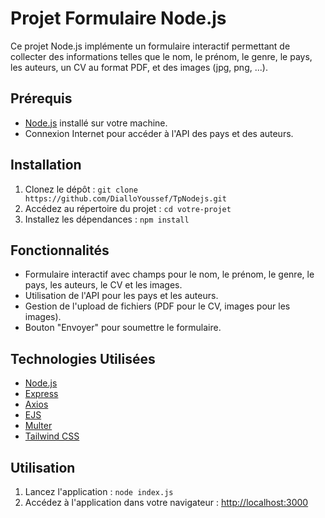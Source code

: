 # Projet Formulaire Node.js

Ce projet Node.js implémente un formulaire interactif permettant de collecter des informations telles que le nom, le prénom, le genre, le pays, les auteurs, un CV au format PDF, et des images (jpg, png, ...).

## Prérequis

- [Node.js](https://nodejs.org/) installé sur votre machine.
- Connexion Internet pour accéder à l'API des pays et des auteurs.

## Installation

1. Clonez le dépôt : `git clone https://github.com/DialloYoussef/TpNodejs.git`
2. Accédez au répertoire du projet : `cd votre-projet`
3. Installez les dépendances : `npm install`

## Fonctionnalités

- Formulaire interactif avec champs pour le nom, le prénom, le genre, le pays, les auteurs, le CV et les images.
- Utilisation de l'API pour les pays et les auteurs.
- Gestion de l'upload de fichiers (PDF pour le CV, images pour les images).
- Bouton "Envoyer" pour soumettre le formulaire.

## Technologies Utilisées

- [Node.js](https://nodejs.org/)
- [Express](https://expressjs.com/)
- [Axios](https://axios-http.com/)
- [EJS](https://ejs.co/)
- [Multer](https://www.npmjs.com/package/multer)
- [Tailwind CSS](https://tailwindcss.com/)

## Utilisation

1. Lancez l'application : `node index.js`
2. Accédez à l'application dans votre navigateur : [http://localhost:3000](http://localhost:3000)
